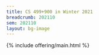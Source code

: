 ```yaml
---
title: CS 499+900 in Winter 2021
breadcrumb: 202110
sem: 202110
layout: bg-image
---
```

{% include offering/main.html %}

